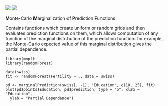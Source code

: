 ![](https://travis-ci.org/zmjones/mmpf.svg)
![](http://www.r-pkg.org/badges/version/mmpf)

**M**onte-Carlo **M**arginalization of **P**rediction **F**unctions

Contains functions which create uniform or random grids and then evaluates prediction functions on them, which allows computation of any function of the marginal distribution of the prediction function. for example, the Monte-Carlo expected value of this marginal distribution gives the partial dependence.

```{r}
library(mmpf)
library(randomForest)

data(swiss)
fit <- randomForest(Fertility ~ ., data = swiss)

pd <- marginalPrediction(swiss[, -1], "Education", c(10, 25), fit)
plot(pd$points$Education, pd$prediction, type = "o", xlab = "Education",
  ylab = "Partial Dependence")
```
